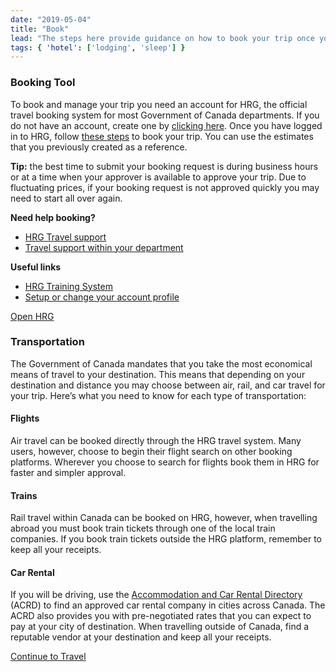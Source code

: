 ```yaml
---
date: "2019-05-04"
title: "Book"
lead: "The steps here provide guidance on how to book your trip once you have approval. This guide provides support only for departments that presently use HRG to book travel. We have also included other government websites for booking transportation and accommodations that can not be booked on HRG. "
tags: { 'hotel': ['lodging', 'sleep'] }
---
```

<article class="content-left col-xs-12 col-sm-12 col-md-12">

<div class="card px-4 pt-4 my-4 bg-light">
    <div class="row">
        <div class="col-sm-8">

### Booking Tool 

To book and manage your trip you need an account for HRG, the official travel booking system for most Government of Canada departments. If you do not have an account, create one by [clicking here](https://isuite6.hrgworldwide.com/Portals/6/docs/EN%20-%20UG%20-%20Registering%20for%20the%20Portal-19jul2019.pdf).
Once you have logged in to HRG, follow [these steps](https://isuite6.hrgworldwide.com/Portals/6/ENG%20FULL%20-%20Available%20resources%20for%20travellers%20and%20travel%20arrangers_.pdf) to book your trip. You can use the estimates that you previously created as a reference. 

**Tip:** the best time to submit your booking request is during business hours or at a time when your approver is available to approve your trip. Due to fluctuating prices, if your booking request is not approved quickly you may need to start all over again. 

**Need help booking?**
- [HRG Travel support](https://isuite6.hrgworldwide.com/gcportal/en-ca/contact.aspx)
- [Travel support within your department](https://isuite6.hrgworldwide.com/gcportal/en-ca/contact/departmentalcontacts.aspx)

**Useful links**
- [HRG Training System](https://isuite6.hrgworldwide.com/gcportal/en-ca/support/training.aspx)
- [Setup or change your account profile](https://isuite6.hrgworldwide.com/gcportal/en-ca/sts.aspx)
        </div>
        <div class="col-sm-4">
            <p class="text-center"><a href="https://isuite6.hrgworldwide.com/gcportal/STS/tabid/291/language/en-CA/Default.aspx?returnurl=%2fgcportal%2fen-ca%2fhome.aspx" class="btn btn-primary my-4 px-4">Open HRG</a></p>
        </div>
    </div>
</div>


<div class="card p-4 my-4 bg-light">
    <div class="row">
        <div class="col-sm-8">

### Transportation
The Government of Canada mandates that you take the most economical means of travel to your destination. This means that depending on your destination and distance you may choose between air, rail, and car travel for your trip. Here’s what you need to know for each type of transportation:

#### Flights
Air travel can be booked directly through  the HRG travel system. Many users, however, choose to begin their flight search on other booking platforms. Wherever you choose to search for flights book them in HRG for faster and simpler approval. 

#### Trains
Rail travel within Canada can be booked on HRG, however, when travelling abroad you must book train tickets through one of the local train companies.  If you book train tickets outside the HRG platform, remember to keep all  your receipts. 

#### Car Rental
If you will be driving, use the [Accommodation and Car Rental Directory](https://rehelv-acrd.tpsgc-pwgsc.gc.ca/acrds/index-eng.aspx) (ACRD) to find an approved car rental company in cities across Canada. The ACRD also provides you with pre-negotiated rates that you can expect to pay at your city of destination. When travelling outside of Canada, find a reputable vendor at your destination and keep all your receipts. 
        </div>
        <div class="col-sm-4">
        </div>
    </div>
</div>

<p class="text-center">
    <a href="/en/travel" class="btn btn-outline-primary my-4 px-4">Continue to Travel</a>
</p>

</article>